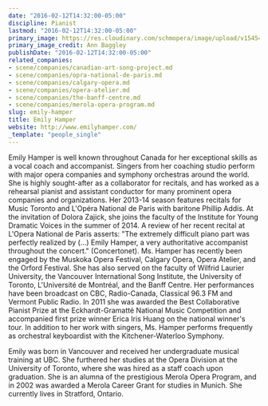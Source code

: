 ```yaml
---
date: "2016-02-12T14:32:00-05:00"
discipline: Pianist
lastmod: "2016-02-12T14:32:00-05:00"
primary_image: https://res.cloudinary.com/schmopera/image/upload/v1545409169/media/webhook-uploads/1455305504904/Emily-HamperSquare.jpg.jpg
primary_image_credit: Ann Baggley
publishDate: "2016-02-12T14:32:00-05:00"
related_companies:
- scene/companies/canadian-art-song-project.md
- scene/companies/opra-national-de-paris.md
- scene/companies/calgary-opera.md
- scene/companies/opera-atelier.md
- scene/companies/the-banff-centre.md
- scene/companies/merola-opera-program.md
slug: emily-hamper
title: Emily Hamper
website: http://www.emilyhamper.com/
_template: "people_single"
---
```


Emily Hamper is well known throughout Canada for her exceptional skills as a vocal coach and accompanist. Singers from her coaching studio perform with major opera companies and symphony orchestras around the world. She is highly sought-after as a collaborator for recitals, and has worked as a rehearsal pianist and assistant conductor for many prominent opera companies and organizations. Her 2013-14 season features recitals for Music Toronto and L'Opéra National de Paris with baritone Phillip Addis. At the invitation of Dolora Zajick, she joins the faculty of the Institute for Young Dramatic Voices in the summer of 2014. A review of her recent recital at L'Opera National de Paris asserts: "The extremely difficult piano part was perfectly realized by (...) Emily Hamper, a very authoritative accompanist throughout the concert." (Concertonet). Ms. Hamper has recently been engaged by the Muskoka Opera Festival, Calgary Opera, Opera Atelier, and the Orford Festival. She has also served on the faculty of Wilfrid Laurier University, the Vancouver International Song Institute, the University of Toronto, L'Université de Montréal, and the Banff Centre. Her performances have been broadcast on CBC, Radio-Canada, Classical 96.3 FM and Vermont Public Radio. In 2011 she was awarded the Best Collaborative Pianist Prize at the Eckhardt-Gramatté National Music Competition and accompanied first prize winner Erica Iris Huang on the national winner's tour. In addition to her work with singers, Ms. Hamper performs frequently as orchestral keyboardist with the Kitchener-Waterloo Symphony.

Emily was born in Vancouver and received her undergraduate musical training at UBC. She furthered her studies at the Opera Division at the University of Toronto, where she was hired as a staff coach upon graduation. She is an alumna of the prestigious Merola Opera Program, and in 2002 was awarded a Merola Career Grant for studies in Munich. She currently lives in Stratford, Ontario.
